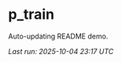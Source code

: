 # p_train

Auto-updating README demo.

<!--START_SECTION:status-->
_Last run: 2025-10-04 23:17 UTC_
<!--END_SECTION:status-->














































































































































































































































































































































































































































































































































































































































































































































































































































































































































































































































































